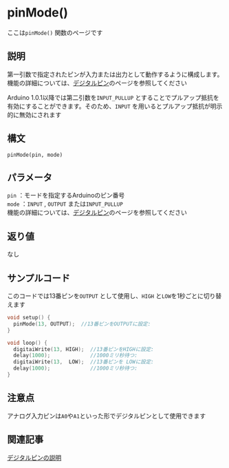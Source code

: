 # pinMode()

ここは`pinMode()` 関数のページです

## 説明

第一引数で指定されたピンが入力または出力として動作するように構成します。機能の詳細については、[デジタルピン](./../digital-pins)のページを参照してください

Arduino 1.0.1以降では第二引数を`INPUT_PULLUP` とすることでプルアップ抵抗を有効にすることができます。そのため、`INPUT` を用いるとプルアップ抵抗が明示的に無効にされます

## 構文

`pinMode(pin, mode)`

## パラメータ

`pin` ：モードを指定するArduinoのピン番号  
`mode` ：`INPUT` , `OUTPUT` または`INPUT_PULLUP`  
機能の詳細については、[デジタルピン](./../digital-pins)のページを参照してください

## 返り値

なし

## サンプルコード

このコードでは13番ピンを`OUTPUT` として使用し、`HIGH` と`LOW`を1秒ごとに切り替えます

```cpp
void setup() {
  pinMode(13, OUTPUT);  //13番ピンをOUTPUTに設定:
}

void loop() {
  digitaiWrite(13, HIGH);  //13番ピンをHIGHに設定:
  delay(1000);             //1000ミリ秒待つ:
  digitaiWrite(13,  LOW);  //13番ピンを LOWに設定:
  delay(1000);             //1000ミリ秒待つ:
}
```

## 注意点

アナログ入力ピンは`A0`や`A1`といった形でデジタルピンとして使用できます

## 関連記事

[デジタルピンの説明](./../digital-pins)
